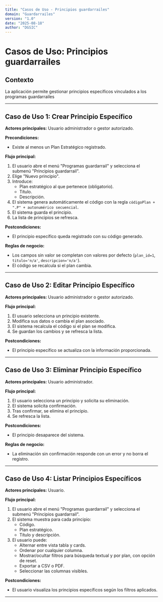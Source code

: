 ```yaml
---
title: "Casos de Uso - Principios guardarrailes"
domain: "Guardarrailes"
version: "1.0"
date: "2025-08-18"
author: "DGSIC"
---
```


# Casos de Uso: Principios guardarrailes

## Contexto
La aplicación permite gestionar principios específicos vinculados a los programas guardarrailes

---

## Caso de Uso 1: Crear Principio Específico
**Actores principales:** Usuario administrador o gestor autorizado.

**Precondiciones:**
- Existe al menos un Plan Estratégico registrado.

**Flujo principal:**
1. El usuario abre el menú "Programas guardarrail" y selecciona el submenú "Principios guardarrail".
2. Elige "Nuevo principio".
3. Introduce:
   - Plan estratégico al que pertenece (obligatorio).
   - Título.
   - Descripción.
4. El sistema genera automáticamente el código con la regla `códigoPlan + ".P" + autonumérico secuencial`.
5. El sistema guarda el principio.
6. La lista de principios se refresca.

**Postcondiciones:**
- El principio específico queda registrado con su código generado.

**Reglas de negocio:**
- Los campos sin valor se completan con valores por defecto (`plan_id=1`, `titulo='n/a'`, `descripcion='n/a'`).
- El código se recalcula si el plan cambia.

---

## Caso de Uso 2: Editar Principio Específico
**Actores principales:** Usuario administrador o gestor autorizado.

**Flujo principal:**
1. El usuario selecciona un principio existente.
2. Modifica sus datos o cambia el plan asociado.
3. El sistema recalcula el código si el plan se modifica.
4. Se guardan los cambios y se refresca la lista.

**Postcondiciones:**
- El principio específico se actualiza con la información proporcionada.

---

## Caso de Uso 3: Eliminar Principio Específico
**Actores principales:** Usuario administrador.

**Flujo principal:**
1. El usuario selecciona un principio y solicita su eliminación.
2. El sistema solicita confirmación.
3. Tras confirmar, se elimina el principio.
4. Se refresca la lista.

**Postcondiciones:**
- El principio desaparece del sistema.

**Reglas de negocio:**
- La eliminación sin confirmación responde con un error y no borra el registro.

---

## Caso de Uso 4: Listar Principios Específicos
**Actores principales:** Usuario.

**Flujo principal:**
1. El usuario abre el menú "Programas guardarrail" y selecciona el submenú "Principios guardarrail".
2. El sistema muestra para cada principio:
   - Código.
   - Plan estratégico.
   - Título y descripción.
3. El usuario puede:
   - Alternar entre vista tabla y cards.
   - Ordenar por cualquier columna.
   - Mostrar/ocultar filtros para búsqueda textual y por plan, con opción de reset.
   - Exportar a CSV o PDF.
   - Seleccionar las columnas visibles.

**Postcondiciones:**
- El usuario visualiza los principios específicos según los filtros aplicados.

---
